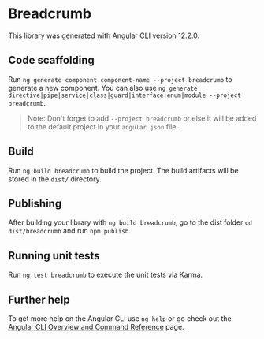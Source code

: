 # Breadcrumb

This library was generated with [Angular CLI](https://github.com/angular/angular-cli) version 12.2.0.

## Code scaffolding

Run `ng generate component component-name --project breadcrumb` to generate a new component. You can also use `ng generate directive|pipe|service|class|guard|interface|enum|module --project breadcrumb`.
> Note: Don't forget to add `--project breadcrumb` or else it will be added to the default project in your `angular.json` file. 

## Build

Run `ng build breadcrumb` to build the project. The build artifacts will be stored in the `dist/` directory.

## Publishing

After building your library with `ng build breadcrumb`, go to the dist folder `cd dist/breadcrumb` and run `npm publish`.

## Running unit tests

Run `ng test breadcrumb` to execute the unit tests via [Karma](https://karma-runner.github.io).

## Further help

To get more help on the Angular CLI use `ng help` or go check out the [Angular CLI Overview and Command Reference](https://angular.io/cli) page.
